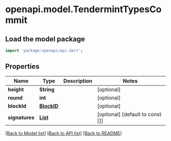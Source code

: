 # openapi.model.TendermintTypesCommit

## Load the model package
```dart
import 'package:openapi/api.dart';
```

## Properties
Name | Type | Description | Notes
------------ | ------------- | ------------- | -------------
**height** | **String** |  | [optional] 
**round** | **int** |  | [optional] 
**blockId** | [**BlockID**](BlockID.md) |  | [optional] 
**signatures** | [**List<DeprecatedPleaseUseSdkBlockInsteadEvidenceEvidenceInnerLightClientAttackEvidenceConflictingBlockSignedHeaderCommitSignaturesInner>**](DeprecatedPleaseUseSdkBlockInsteadEvidenceEvidenceInnerLightClientAttackEvidenceConflictingBlockSignedHeaderCommitSignaturesInner.md) |  | [optional] [default to const []]

[[Back to Model list]](../README.md#documentation-for-models) [[Back to API list]](../README.md#documentation-for-api-endpoints) [[Back to README]](../README.md)


